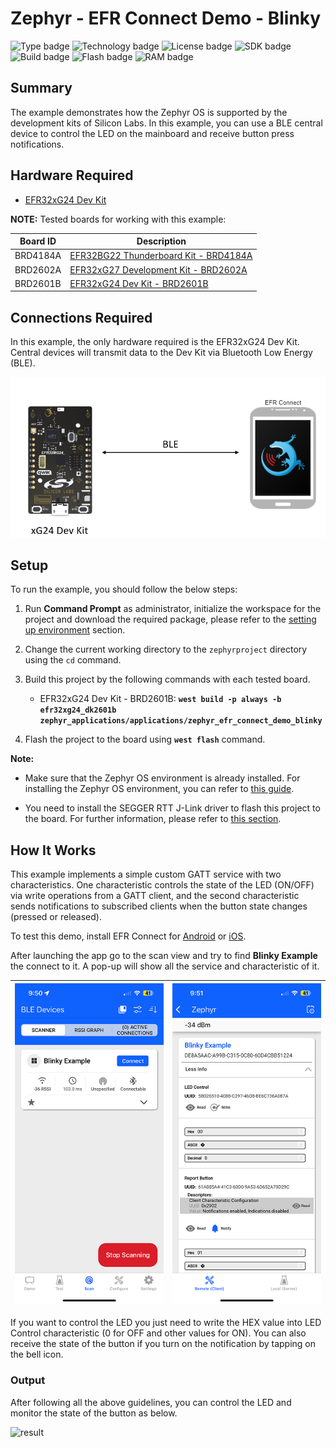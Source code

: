 # Zephyr - EFR Connect Demo - Blinky #

![Type badge](https://img.shields.io/badge/dynamic/json?url=https://raw.githubusercontent.com/SiliconLabs/application_examples_ci/master/zephyr_applications/zephyr_efr_connect_demo_blinky_common.json&label=Type&query=type&color=green)
![Technology badge](https://img.shields.io/badge/dynamic/json?url=https://raw.githubusercontent.com/SiliconLabs/application_examples_ci/master/zephyr_applications/zephyr_efr_connect_demo_blinky_common.json&label=Technology&query=technology&color=green)
![License badge](https://img.shields.io/badge/dynamic/json?url=https://raw.githubusercontent.com/SiliconLabs/application_examples_ci/master/zephyr_applications/zephyr_efr_connect_demo_blinky_common.json&label=License&query=license&color=green)
![SDK badge](https://img.shields.io/badge/dynamic/json?url=https://raw.githubusercontent.com/SiliconLabs/application_examples_ci/master/zephyr_applications/zephyr_efr_connect_demo_blinky_common.json&label=Zephyr%20version&query=zephyr_verion&color=green)
![Build badge](https://img.shields.io/endpoint?url=https://raw.githubusercontent.com/SiliconLabs/application_examples_ci/master/zephyr_applications/zephyr_efr_connect_demo_blinky_build_status.json)
![Flash badge](https://img.shields.io/badge/dynamic/json?url=https://raw.githubusercontent.com/SiliconLabs/application_examples_ci/master/zephyr_applications/zephyr_efr_connect_demo_blinky_common.json&label=Flash&query=flash&color=blue)
![RAM badge](https://img.shields.io/badge/dynamic/json?url=https://raw.githubusercontent.com/SiliconLabs/application_examples_ci/master/zephyr_applications/zephyr_efr_connect_demo_blinky_common.json&label=RAM&query=ram&color=blue)
## Summary ##

The example demonstrates how the Zephyr OS is supported by the development kits of Silicon Labs. In this example, you can use a BLE central device to control the LED on the mainboard and receive button press notifications.

## Hardware Required ##

- [EFR32xG24 Dev Kit](https://www.silabs.com/development-tools/wireless/efr32xg24-dev-kit?tab=overview)

**NOTE:**
Tested boards for working with this example:

| Board ID | Description  |
| ---------------------- | ------ |
| BRD4184A | [EFR32BG22 Thunderboard Kit - BRD4184A](https://www.silabs.com/development-tools/thunderboard/thunderboard-bg22-kit?tab=overview)    |
| BRD2602A | [EFR32xG27 Development Kit - BRD2602A](https://www.silabs.com/development-tools/wireless/efr32xg27-development-kit?tab=overview)    |
| BRD2601B | [EFR32xG24 Dev Kit - BRD2601B](https://www.silabs.com/development-tools/wireless/efr32xg24-dev-kit?tab=overview)    |

## Connections Required ##

In this example, the only hardware required is the EFR32xG24 Dev Kit. Central devices will transmit data to the Dev Kit via Bluetooth Low Energy (BLE).

![connection](image/connection.png)

## Setup ##

To run the example, you should follow the below steps:

1. Run **Command Prompt** as administrator, initialize the workspace for the project and download the required package, please refer to the [setting up environment](../../README.md#setting-up-environment) section.

2. Change the current working directory to the `zephyrproject` directory using the `cd` command.

3. Build this project by the following commands with each tested board.

   - EFR32xG24 Dev Kit - BRD2601B: **`west build -p always -b efr32xg24_dk2601b zephyr_applications/applications/zephyr_efr_connect_demo_blinky`**

3. Flash the project to the board using **`west flash`** command.

**Note:**

- Make sure that the Zephyr OS environment is already installed. For installing the Zephyr OS environment, you can refer to [this guide](../../README.md#setting-up-environment).

- You need to install the SEGGER RTT J-Link driver to flash this project to the board. For further information, please refer to [this section](../../README.md#flash-the-application).

## How It Works ##

This example implements a simple custom GATT service with two characteristics. One characteristic controls the state of the LED (ON/OFF) via write operations from a GATT client, and the second characteristic sends notifications to subscribed clients when the button state changes (pressed or released).

To test this demo, install EFR Connect for [Android](https://play.google.com/store/apps/details?id=com.siliconlabs.bledemo&hl=en&gl=US) or [iOS](https://apps.apple.com/us/app/efr-connect-ble-mobile-app/id1030932759).

After launching the app go to the scan view and try to find **Blinky Example** the connect to it. A pop-up will show all the service and characteristic of it.

| ![device](image/device.png) | ![service_characteristic](image/service_characteristic.png)|
| - | - |

If you want to control the LED you just need to write the HEX value into LED Control characteristic (0 for OFF and other values for ON). You can also receive the state of the button if you turn on the notification by tapping on the bell icon.

### Output ###

After following all the above guidelines, you can control the LED and monitor the state of the button as below.

![result](image/result.GIF)
